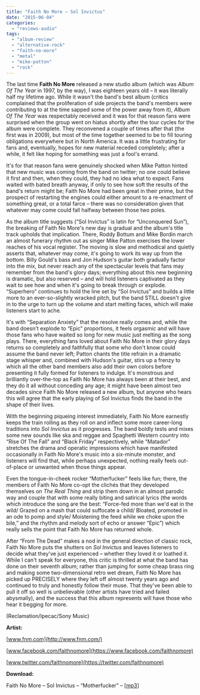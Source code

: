```yaml
---
title: "Faith No More – Sol Invictus"
date: "2015-06-04"
categories: 
  - "reviews-audio"
tags: 
  - "album-review"
  - "alternative-rock"
  - "faith-no-more"
  - "metal"
  - "mike-patton"
  - "rock"
---
```


The last time **Faith No More** released a new studio album (which was _Album Of The Year_ in 1997, by the way), I was eighteen years old – it was literally half my lifetime ago. While it wasn't the band's best album (critics complained that the proliferation of side projects the band's members were contributing to at the time sapped some of the power away from it), _Album Of The Year_ was respectably received and it was for that reason fans were surprised when the group went on hiatus shortly after the tour cycles for the album were complete. They reconvened a couple of times after that (the first was in 2009), but most of the time together seemed to be to fill touring obligations everywhere but in North America. It was a little frustrating for fans and, eventually, hopes for new material receded completely; after a while, it felt like hoping for something was just a fool's errand.

It's for that reason fans were genuinely shocked when Mike Patton hinted that new music was coming from the band on twitter; no one could believe it first and then, when they could, they had no idea what to expect. Fans waited with bated breath anyway, if only to see how soft the results of the band's return might be; Faith No More had been great in their prime, but the prospect of restarting the engines could either amount to a re-enactment of something great, or a total farce – there was no consideration given that whatever may come could fall halfway between those two poles.

As the album title suggests (“Sol Invictus” is latin for “Unconquered Sun”), the breaking of Faith No More's new day is gradual and the album's title track upholds that implication. There, Roddy Bottum and Mike Bordin march an almost funerary rhythm out as singer Mike Patton exercises the lower reaches of his vocal register. The moving is slow and methodical and quietly asserts that, whatever may come, it's going to work its way up from the bottom. Billy Gould's bass and Jon Hudson's guitar both gradually factor into the mix, but never reach any of the spectacular levels that fans may remember from the band's glory days; everything about this new beginning is dramatic, but also reserved – and will hold listeners captivated as they wait to see how and when it's going to break through or explode. “Superhero” continues to hold the line set by “Sol Invictus” and builds a little more to an ever-so-slightly wracked pitch, but the band STILL doesn't give in to the urge to turn up the volume and start melting faces, which will make listeners start to ache.

It's with “Separation Anxiety” that the resolve really comes and, while the band doesn't explode to “Epic” proportions, it feels orgasmic and will have those fans who have waited so long for new music just melting as the song plays. There, everything fans loved about Faith No More in their glory days returns so completely and faithfully that some who don't know could assume the band never left; Patton chants the title refrain in a dramatic stage whisper and, combined with Hudson's guitar, stirs up a frenzy to which all the other band members also add their own colors before presenting it fully formed for listeners to indulge. It's monstrous and brilliantly over-the-top as Faith No More has always been at their best, and they do it all without conceding any age; it might have been almost two decades since Faith No More released a new album, but anyone who hears this will agree that the early playing of Sol Invictus finds the band in the shape of their lives.

With the beginning piqueing interest immediately, Faith No More earnestly keeps the train rolling as they roll on and inflect some more career-long traditions into _Sol Invictus_ as it progresses. The band boldly tests and mixes some new sounds like ska and reggae and Spaghetti Western country into “Rise Of The Fall” and “Black Friday” respectively, while “Matador” stretches the drama and operatic impressions which have manifested occasionally in Faith No More's music into a six-minute monster, and listeners will find that, while perhaps unexpected, nothing really feels out-of-place or unwanted when those things appear.

Even the tongue-in-cheek rocker “Motherfucker” feels like fun; there, the members of Faith No More co-opt the clichés that they developed themselves on _The Real Thing_ and strip them down in an almost parodic way and couple that with some really biting and satirical lyrics (the words which introduce the song are the best: “Force-fed more than we'd eat in the wild/ Grazed on a mash that could suffocate a child/ Bloated, promoted in an ode to pomp and style/ Moistening the feed while we choke upon the bile,” and the rhythm and melody sort of echo or answer “Epic”) which really sells the point that Faith No More has returned whole.

After “From The Dead” makes a nod in the general direction of classic rock, Faith No More puts the shutters on _Sol Invictus_ and leaves listeners to decide what they've just experienced – whether they loved it or loathed it. While I can't speak for everyone, this critic is thrilled at what the band has done on their seventh album; rather than jumping for some cheap brass ring and making some two-dimensional retro wet dream, Faith No More has picked up PRECISELY where they left off almost twenty years ago and continued to truly and honestly follow their muse. That they've been able to pull it off so well is unbelievable (other artists have tried and failed abysmally), and the success that this album represents will have those who hear it begging for more.

(Reclamation/Ipecac/Sony Music)

**Artist:**

[www.fnm.com](http://www.fnm.com/)

[www.facebook.com/faithnomore](https://www.facebook.com/faithnomore)

[www.twitter.com/faithnomore](https://twitter.com/faithnomore)

**Download:**

Faith No More – Sol Invictus – “Motherfucker” – \[[mp3](http://www.groundcontrolmag.com/music/Faith_No_More-Motherfucker.mp3)\]
